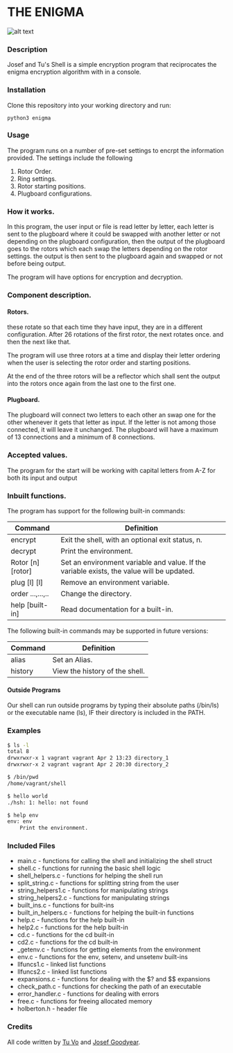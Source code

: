 # THE ENIGMA

![alt text](https://www.google.com/imgres?imgurl=https%3A%2F%2Fpagoda-tech.com%2Fsite%2F1864pago%2FEnigma-plugboard-encryption.jpg&tbnid=SA8tZ4OC9R4S9M&vet=12ahUKEwjVsd3wyqqCAxWcW6QEHVgIBIEQMygIegQIARB_..i&imgrefurl=https%3A%2F%2Fpagoda-tech.com%2Fpagoda_blog%2Fthe_enigma_machine_a_window_into_the_history_of_encryption.en&docid=BIgYz6Xn4q9aDM&w=921&h=627&q=enigma&ved=2ahUKEwjVsd3wyqqCAxWcW6QEHVgIBIEQMygIegQIARB_)

### Description

Josef and Tu's Shell is a simple encryption program that reciprocates the enigma encryption algorithm with in a console.

### Installation

Clone this repository into your working directory and run:
```
python3 enigma
```

### Usage
The program runs on a number of pre-set settings to encrpt the information provided. 
The settings include the following
1. Rotor Order.
2. Ring settings.
3. Rotor starting positions.
4. Plugboard configurations.

### How it works.

In this program, the user input or file is read letter by letter, each letter is sent to the plugboard where it could be swapped with another letter or not depending on the plugboard configuration, then the output of the plugboard goes to the rotors which each swap the letters depending on the rotor settings. the output is then sent to the plugboard again and swapped or not before being output.

The program will have options for encryption and decryption.

### Component description.
#### Rotors.

these rotate so that each time they have input, they are in a different configuration. After 26 rotations of the first rotor, the next rotates once. and then the next like that. 

The program will use three rotors at a time and display their letter ordering when the user is selecting the rotor order and starting positions.

At the end of the three rotors will be a reflector which shall sent the output into the rotors once again from the last one to the first one.

#### Plugboard.
The plugboard will connect two letters to each other an swap one for the other whenever it gets that letter as input. 
If the letter is not among those connected, it will leave it unchanged.
The plugboard will have a maximum of 13 connections and a minimum of 8 connections.

### Accepted values.
The program for the start will be working with capital letters from A-Z for both its input and output

### Inbuilt functions.
The program has support for the following built-in commands:

| Command             | Definition                                                                                |
| ------------------- | ----------------------------------------------------------------------------------------- |
| encrypt             | Exit the shell, with an optional exit status, n.                                          |
| decrypt             | Print the environment.                                                                    |
| Rotor [n] [rotor]   | Set an environment variable and value. If the variable exists, the value will be updated. |
| plug [l] [l]        | Remove an environment variable.                                                           |
| order ...,...,..    | Change the directory.                                                                     |
| help [built-in]     | Read documentation for a built-in.                                                        |

The following built-in commands may be supported in future versions:

| Command | Definition                     |
| ------- | ------------------------------ |
| alias   | Set an Alias.                  |
| history | View the history of the shell. |

#### Outside Programs

Our shell can run outside programs by typing their absolute paths (/bin/ls) or the executable name (ls), IF their directory is included in the PATH.

### Examples

```sh
$ ls -l
total 8
drwxrwxr-x 1 vagrant vagrant Apr 2 13:23 directory_1
drwxrwxr-x 2 vagrant vagrant Apr 2 20:30 directory_2
```

```sh
$ /bin/pwd
/home/vagrant/shell
```

```sh
$ hello world
./hsh: 1: hello: not found
```

```sh
$ help env
env: env
	Print the environment.
```

### Included Files

- main.c - functions for calling the shell and initializing the shell struct
- shell.c - functions for running the basic shell logic
- shell_helpers.c - functions for helping the shell run
- split_string.c - functions for splitting string from the user
- string_helpers1.c - functions for manipulating strings
- string_helpers2.c - functions for manipulating strings
- built_ins.c - functions for built-ins
- built_in_helpers.c - functions for helping the built-in functions
- help.c - functions for the help built-in
- help2.c - functions for the help built-in
- cd.c - functions for the cd built-in
- cd2.c - functions for the cd built-in
- \_getenv.c - functions for getting elements from the environment
- env.c - functions for the env, setenv, and unsetenv built-ins
- llfuncs1.c - linked list functions
- llfuncs2.c - linked list functions
- expansions.c - functions for dealing with the $? and $\$ expansions
- check_path.c - functions for checking the path of an executable
- error_handler.c - functions for dealing with errors
- free.c - functions for freeing allocated memory
- holberton.h - header file

### Credits

All code written by [Tu Vo](https://github.com/tuvo1106) and [Josef Goodyear](https://github.com/JosefGoodyear).

